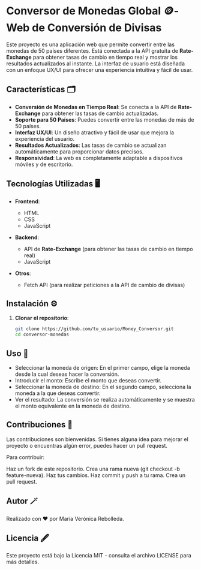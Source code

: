 # Conversor de Monedas Global 🪙- Web de Conversión de Divisas

Este proyecto es una aplicación web que permite convertir entre las monedas de 50 países diferentes. Está conectada a la API gratuita de **Rate-Exchange** para obtener tasas de cambio en tiempo real y mostrar los resultados actualizados al instante. La interfaz de usuario está diseñada con un enfoque UX/UI para ofrecer una experiencia intuitiva y fácil de usar.

## Características 🗂️

- **Conversión de Monedas en Tiempo Real**: Se conecta a la API de **Rate-Exchange** para obtener las tasas de cambio actualizadas.
- **Soporte para 50 Países**: Puedes convertir entre las monedas de más de 50 países.
- **Interfaz UX/UI**: Un diseño atractivo y fácil de usar que mejora la experiencia del usuario.
- **Resultados Actualizados**: Las tasas de cambio se actualizan automáticamente para proporcionar datos precisos.
- **Responsividad**: La web es completamente adaptable a dispositivos móviles y de escritorio.

## Tecnologías Utilizadas 🖥️

- **Frontend**: 
  - HTML
  - CSS
  - JavaScript 
  
- **Backend**: 
  - API de **Rate-Exchange** (para obtener las tasas de cambio en tiempo real)
  - JavaScript

- **Otros**:
  - Fetch API (para realizar peticiones a la API de cambio de divisas)

## Instalación ⚙️

1. **Clonar el repositorio**:
   ```bash
   git clone https://github.com/tu_usuario/Money_Conversor.git
   cd conversor-monedas
   
## Uso 📖

  - Seleccionar la moneda de origen: En el primer campo, elige la moneda desde la cual deseas hacer la conversión.
  - Introducir el monto: Escribe el monto que deseas convertir.
  - Seleccionar la moneda de destino: En el segundo campo, selecciona la moneda a la que deseas convertir.
  - Ver el resultado: La conversión se realiza automáticamente y se muestra el monto equivalente en la moneda de destino.
    
## Contribuciones 🌟 

Las contribuciones son bienvenidas. Si tienes alguna idea para mejorar el proyecto o encuentras algún error, puedes hacer un pull request.

Para contribuir:

Haz un fork de este repositorio.
Crea una rama nueva (git checkout -b feature-nueva).
Haz tus cambios.
Haz commit y push a tu rama.
Crea un pull request.

## Autor 🪄

Realizado con ❤️ por María Verónica Rebolleda.

## Licencia 🖋️
Este proyecto está bajo la Licencia MIT - consulta el archivo LICENSE para más detalles.
